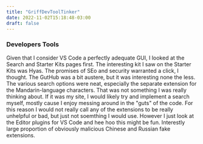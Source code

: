 ```yaml
---
title: "GriffDevToolTinker"
date: 2022-11-02T15:18:48-03:00
draft: false
---
```


<html>

<body>
    <h3>Developers Tools</h3>
    <p>   Given that I consider VS Code a perfectly adequate GUI, I looked at the Search and Starter Kits pages first. The interesting kit I saw on the Starter Kits was Hyas. The promises of SEo and security warranted a click, I thought. The GutHub was a bit austere, but it was interesting none the less. The various search options were neat, especially the separate extension for the Mandarin-language characters. That was not something I was really thinking about. If it was my site, I would likely try and implement a search myself, mostly cause I enjoy messing around in the "guts" of the code. For this reason I would not really call any of the extensions to be really unhelpful or bad, but just not soemthing I would use. However I just look at the Editor plugins for VS Code and hee hoo this might be fun. Interestly large proportion of obviously malicious Chinese and Russian fake extensions.</p>
</body>

</html>